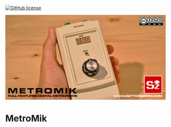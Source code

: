 [![GitHub license](https://img.shields.io/badge/License-CC%20BY--SA--NC%204.0-blue)](LICENSE)  

![MetroMik](images/MetroMik.jpg)

# MetroMik
